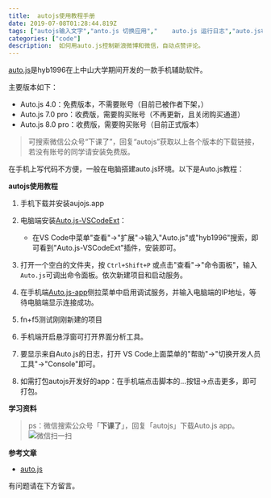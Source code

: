 ```yaml
---
title:  autojs使用教程手册
date: 2019-07-08T01:28:44.819Z
tags: ["autojs输入文字","anto.js 切换应用","	auto.js 运行日志","auto.js布局分析的使用方法"]
categories: ["code"]
description:  如何用auto.js控制新浪微博和微信，自动点赞评论。
---
```


[auto.js](https://hyb1996.github.io/AutoJs-Docs/#/)是hyb1996在上中山大学期间开发的一款手机辅助软件。

主要版本如下：

- Auto.js 4.0：免费版本，不需要账号（目前已被作者下架，）
- Auto.js 7.0 pro：收费版，需要购买账号（不再更新，且关闭购买通道）
- Auto.js 8.0 pro：收费版，需要购买账号（目前正式版本）

> 可搜索微信公众号“下课了”，回复“autojs”获取以上各个版本的下载链接，若没有账号的同学请安装免费版。

在手机上写代码不方便，一般在电脑搭建auto.js环境。以下是Auto.js教程：

**autojs使用教程**

1. 手机下载并安装aujojs.app

2. 电脑端安装[Auto.js-VSCodeExt](https://github.com/hyb1996/Auto.js-VSCode-Extension)： 

    - 在VS Code中菜单"查看"->"扩展"->输入"Auto.js"或"hyb1996"搜索，即可看到"Auto.js-VSCodeExt"插件，安装即可。

3. 打开一个空白的文件夹，按 `Ctrl+Shift+P` 或点击"查看"->"命令面板"，输入 `Auto.js`可调出命令面板。依次新建项目和启动服务。

4. 在手机端[Auto.js-app](https://www.coolapk.com/apk/129872)侧拉菜单中启用调试服务，并输入电脑端的IP地址，等待电脑端显示连接成功。

5. fn+f5测试刚刚新建的项目

6. 手机端开启悬浮窗可打开界面分析工具。

7. 要显示来自Auto.js的日志，打开 VS Code上面菜单的"帮助"->"切换开发人员工具"->"Console"即可。

8. 如需打包autojs开发好的app：在手机端点击脚本的...按钮->点击更多，即可打包。


**学习资料**  

> ps：微信搜索公众号「**下课了**」，回复「autojs」下载Auto.js app。   
> ![微信扫一扫](https://gitee.com/smile365/blogimg/raw/master/sxy91/1582087774482.png)

**参考文章**

- [auto.js](https://github.com/hyb1996/Auto.js)

有问题请在下方留言。